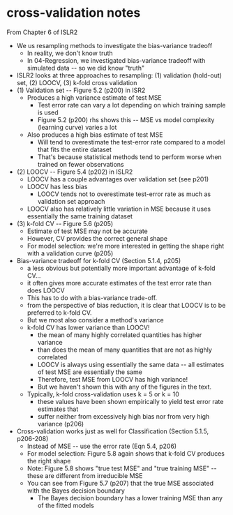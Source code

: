 # cross-validation notes

From Chapter 6 of ISLR2

* We us resampling methods to investigate the bias-variance tradeoff
  * In reality, we don't know truth
  * In 04-Regression, we investigated bias-variance tradeoff with simulated data -- so we did know "truth"
* ISLR2 looks at three approaches to resampling: (1) validation (hold-out) set, (2) LOOCV, (3) k-fold cross validation
* (1) Validation set -- Figure 5.2 (p200) in ISR2
  * Produces a high variance estimate of test MSE
    * Test error rate can vary a lot depending on which training sample is used
    * Figure 5.2 (p200) rhs shows this -- MSE vs model complexity (learning curve) varies a lot
  * Also produces a high bias estimate of test MSE
    * Will tend to overestimate the test-error rate compared to a model that fits the entire dataset
    * That's because statistical methods tend to perform worse when trained on fewer observations
* (2) LOOCV -- Figure 5.4 (p202) in ISLR2
  * LOOCV has a couple advantages over validation set (see p201)
  * LOOCV has less bias
    * LOOCV tends not to overestimate test-error rate as much as validation set approach
  * LOOCV also has relatively little variation in MSE because it uses essentially the same training dataset
* (3) k-fold CV -- Figure 5.6 (p205)
  * Estimate of test MSE may not be accurate
  * However, CV provides the correct general shape
  * For model selection: we're more interested in getting the shape right with a validation curve (p205)
* Bias-variance tradeoff for k-fold CV (Section 5.1.4, p205)
  * a less obvious but potentially more important advantage of k-fold CV...
  * it often gives more accurate estimates of the test error rate than does LOOCV
  * This has to do with a bias-variance trade-off.
  * from the perspective of bias reduction, it is clear that LOOCV is to be preferred to k-fold CV.
  * But we most also consider a method's variance
  * k-fold CV has lower variance than LOOCV!
    * the mean of many highly correlated quantities has higher variance 
    * than does the mean of many quantities that are not as highly correlated
    * LOOCV is always using essentially the same data -- all estimates of test MSE are essentially the same
    * Therefore, test MSE from LOOCV has high variance!
    * But we haven't shown this with any of the figures in the text.
  * Typically, k-fold cross-validation uses k = 5 or k = 10
    * these values have been shown empirically to yield test error rate estimates that
    * suffer neither from excessively high bias nor from very high variance (p206)
* Cross-validation works just as well for Classification (Section 5.1.5, p206-208)
  * Instead of MSE -- use the error rate (Eqn 5.4, p206)
  * For model selection: Figure 5.8 again shows that k-fold CV produces the right shape
  * Note: Figure 5.8 shows "true test MSE" and "true training MSE" -- these are different from irreducible MSE
  * You can see from Figure 5.7 (p207) that the true MSE associated with the Bayes decision boundary
    * The Bayes decision boundary has a lower training MSE than any of the fitted models
